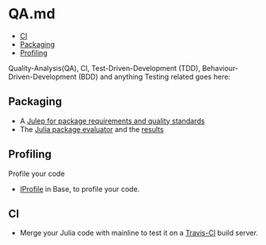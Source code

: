 # QA.md

* [CI](#ci)
* [Packaging](#packaging)
* [Profiling](#profiling)


Quality-Analysis(QA), CI, Test-Driven-Development (TDD), Behaviour-Driven-Development (BDD) and anything Testing related goes here:

## Packaging
* A [Julep for package requirements and quality standards](https://gist.github.com/IainNZ/6086173)
* The [Julia package evaluator](https://github.com/IainNZ/PackageEvaluator.jl) and the [results](http://iaindunning.com/PackageEval/)

## Profiling
Profile your code
* [IProfile](http://docs.julialang.org/en/latest/stdlib/profile/) in Base, to profile your code.

## CI
* Merge your Julia code with mainline to test it on a [Travis-CI](https://travis-ci.org/JuliaLang/) build server.

